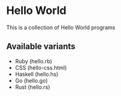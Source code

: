 # Hello World

This is a collection of Hello World programs

## Available variants

- Ruby (hello.rb)
- CSS (hello-css.html)
- Haskell (hello.hs)
- Go (hello.go)
- Rust (hello.rs)

